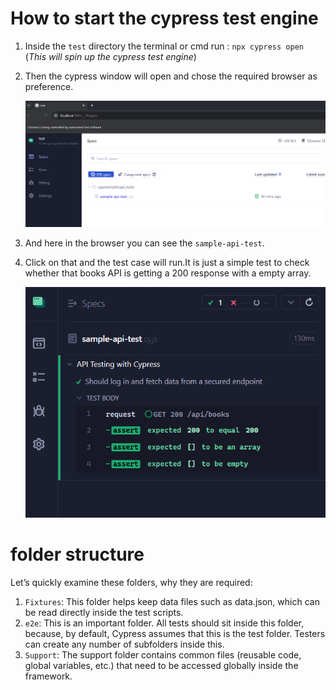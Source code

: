 # How to start the cypress test engine 

1. Inside the ```test``` directory the terminal or cmd run : ```npx cypress open``` (*This will spin up the cypress test engine*)
   
2. Then the cypress window will open and chose the required browser as preference.
   
   ![alt text](/backend/test/static/images/image.png)

3. And here in the browser you can see the ```sample-api-test```.
   
4. Click on that and the test case will run.It is just a simple test to check whether that books API is getting a 200 response with a empty array. 
   
   ![alt text](/backend/test/static/images/image-1.png)


# folder structure

Let’s quickly examine these folders, why they are required:

1. ```Fixtures```: This folder helps keep data files such as data.json, which can be read directly inside the test scripts.
2. ```e2e```: This is an important folder. All tests should sit inside this folder, because, by default, Cypress assumes that this is the test folder. Testers can create any number of subfolders inside this.
3. ```Support```: The support folder contains common files (reusable code, global variables, etc.) that need to be accessed globally inside the framework.
